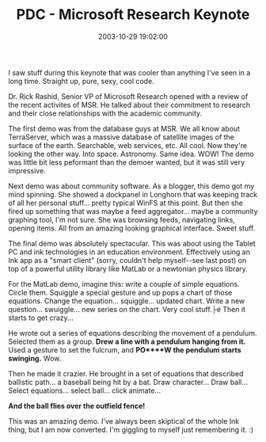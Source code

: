 ﻿---
layout: post
title: "PDC - Microsoft Research Keynote"
comments: false
date: 2003-10-29 19:02:00
updated: 2004-05-01 16:30:00
categories:
 - Technology
subtext-id: 8273259b-a499-4239-a34c-0ee915589a54
alias: /blog/PDC---Microsoft-Research-Keynote.aspx
---


I saw stuff during this keynote that was cooler than anything I've seen in a long time. Straight up, pure, sexy, cool code.

Dr. Rick Rashid, Senior VP of Microsoft Research opened with a review of the recent activites of MSR. He talked about their commitment to research and their close relationships with the academic community.

The first demo was from the database guys at MSR. We all know about TerraServer, which was a massive database of satellite images of the surface of the earth. Searchable, web services, etc. All cool. Now they're looking the other way. Into space. Astronomy. Same idea. WOW! The demo was little bit less peformant than the demoer wanted, but it was still very impressive.

Next demo was about community software. As a blogger, this demo got my mind spinning. She showed a dockpanel in Longhorn that was keeping track of all her personal stuff... pretty typical WinFS at this point. But then she fired up something that was maybe a feed aggregator... maybe a community graphing tool, I'm not sure. She was browsing feeds, navigating links, opening items. All from an amazing looking graphical interface. Sweet stuff.

The final demo was absolutely spectacular. This was about using the Tablet PC and ink technologies in an education environment. Effectively using an Ink app as a "smart client" (sorry, couldn't help myself--see last post) on top of a powerful utility library like MatLab or a newtonian physics library.

For the MatLab demo, imagine this: write a couple of simple equations. Circle them. Squiggle a special gesture and up pops a chart of those equations. Change the equation... squiggle... updated chart. Write a new question... swuiggle... new series on the chart. Very cool stuff.├é Then it starts to get crazy...

He wrote out a series of equations describing the movement of a pendulum. Selected them as a group. **Drew a line with a pendulum hanging from it.** Used a gesture to set the fulcrum, and **PO****W the pendulum starts swinging.** Wow.

Then he made it crazier. He brought in a set of equations that described ballistic path... a baseball being hit by a bat. Draw character... Draw ball... Select equations... select ball... click animate...

**And the ball flies over the outfield fence!**

This was an amazing demo. I've always been skiptical of the whole Ink thing, but I am now converted. I'm giggling to myself just remembering it. :)

